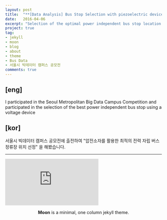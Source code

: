 ```yaml
---
layout: post
title:  "**[Data Analysis] Bus Stop Selection with piezoelectric devices ** "
date:   2016-04-06
excerpt: "Selection of the optimal power independent bus stop location using piezoelectric devices"
project: true
tag:
- jekyll 
- moon
- blog
- about
- theme
- Bus Data
- 서울시 빅테이터 캠퍼스 공모전
comments: true
---
```


## [eng] 
I participated in the Seoul Metropolitan Big Data Campus Competition and participated in the selection of the best power independent bus stop using a voltage device



## [kor]

서울시 빅데이터 캠퍼스 공모전에 출전하여 "압전소자를 활용한 최적의 전력 자립 버스정류장 위치 선정" 을 해봤습니다.

---
![project](https://github.com/yerimoh/yerimoh.github.io/blob/main/assets/img/%5B2020%EC%84%9C%EC%9A%B8%EC%8B%9C%EB%B9%85%EC%BA%A0%EA%B3%B5%EB%AA%A8%EC%A0%84%5D_%5B%EA%B8%B8%EA%B0%80%EC%98%A8%EB%B0%9C%EC%A0%84%EC%86%8C%5D_TAVE.pdf)    
    
<center><b>Moon</b> is a minimal, one column jekyll theme.</center>
     

